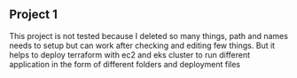 ## Project 1
This project is not tested because I deleted so many things, path and names needs to setup but can work after checking and editing few things. But it helps to deploy terraform with ec2 and eks cluster to run different application in the form of different folders and deployment files